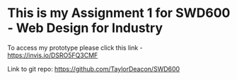 # This is my Assignment 1 for SWD600 - Web Design for Industry

To access my prototype please click this link - https://invis.io/DSRO5FQ3CMF

Link to git repo:
https://github.com/TaylorDeacon/SWD600
